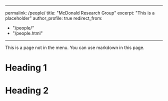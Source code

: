 
---
permalink: /people/
title: "McDonald Research Group"
excerpt: "This is a placeholder"
author_profile: true
redirect_from: 
 - "/people/"
 - "/people.html"
---

This is a page not in the menu. You can use markdown in this page.

Heading 1
======

Heading 2
======
